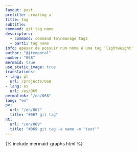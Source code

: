 ```yaml
---
layout: post
pretitle: creating a
title: tag
subtitle:
command: git tag name
descriptors:
  - command: command to\nmanage tags
  - part1: tag name
info: apesar de possuir num nome é uma tag 'lightweight'
author: "@jtemporal"
number: "068"
mermaid: true
use_static_image: true
translations:
- lang: pt
  url: /projects/068
- lang: es
  url: /es/069
permalink: "/en/068"
lang: "en"
pv:
  url: "/en/067"
  title: "#067 git tag"
nt:
  url: "/en/069"
  title: "#069 git tag -a name -m 'text'"
---
```


{% include mermaid-graphs.html %}
